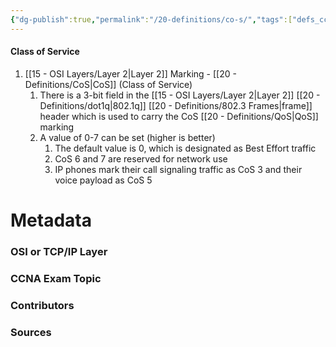 ```yaml
---
{"dg-publish":true,"permalink":"/20-definitions/co-s/","tags":["defs_ccna"]}
---
```


#### Class of Service
1. [[15 - OSI Layers/Layer 2\|Layer 2]] Marking - [[20 - Definitions/CoS\|CoS]] (Class of Service)
	1. There is a 3-bit field in the [[15 - OSI Layers/Layer 2\|Layer 2]] [[20 - Definitions/dot1q\|802.1q]] [[20 - Definitions/802.3 Frames\|frame]] header which is used to carry the CoS [[20 - Definitions/QoS\|QoS]] marking
	2. A value of 0-7 can be set (higher is better)
		1. The default value is 0, which is designated as Best Effort traffic
		2. CoS 6 and 7 are reserved for network use
		3. IP phones mark their call signaling traffic as CoS 3 and their voice payload as CoS 5


# Metadata
### OSI or TCP/IP Layer

### CCNA Exam Topic

### Contributors

### Sources

